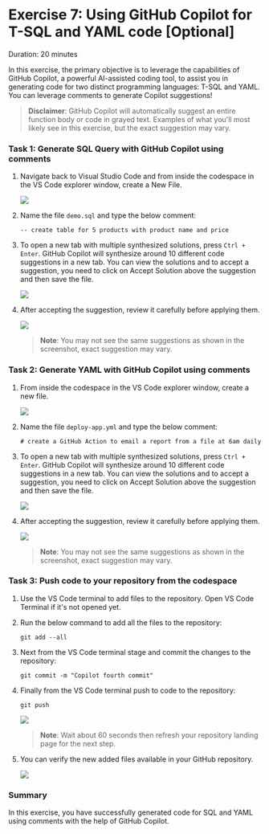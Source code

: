 # Exercise 7: Using GitHub Copilot for T-SQL and YAML code [Optional]

Duration: 20 minutes

In this exercise, the primary objective is to leverage the capabilities of GitHub Copilot, a powerful AI-assisted coding tool, to assist you in generating code for two distinct programming languages: T-SQL and YAML. You can leverage comments to generate Copilot suggestions!

>**Disclaimer**: GitHub Copilot will automatically suggest an entire function body or code in grayed text. Examples of what you'll most likely see in this exercise, but the exact suggestion may vary.

### Task 1: Generate SQL Query with GitHub Copilot using comments

1. Navigate back to Visual Studio Code and from inside the codespace in the VS Code explorer window, create a New File.

    ![](../media/chat-code-new.png)

1. Name the file `demo.sql` and type the below comment:

   ```
   -- create table for 5 products with product name and price
   ```

1. To open a new tab with multiple synthesized solutions, press `Ctrl + Enter`. GitHub Copilot will synthesize around 10 different code suggestions in a new tab. You can view the solutions and to accept a suggestion, you need to click on Accept Solution above the suggestion and then save the file.

   ![](../media/demo-sql.png)

1. After accepting the suggestion, review it carefully before applying them.

   ![](../media/demo-sql-1.png)

   >**Note**: You may not see the same suggestions as shown in the screenshot, exact suggestion may vary.

### Task 2: Generate YAML with GitHub Copilot using comments
   
1. From inside the codespace in the VS Code explorer window, create a new file.

    ![](../media/chat-code-new.png)

1. Name the file `deploy-app.yml` and type the below comment:

   ```
   # create a GitHub Action to email a report from a file at 6am daily
   ```

1. To open a new tab with multiple synthesized solutions, press `Ctrl + Enter`. GitHub Copilot will synthesize around 10 different code suggestions in a new tab. You can view the solutions and to accept a suggestion, you need to click on Accept Solution above the suggestion and then save the file.

   ![](../media/demo-yaml.png)

1. After accepting the suggestion, review it carefully before applying them.

   ![](../media/demo-yaml-1.png)

   >**Note**: You may not see the same suggestions as shown in the screenshot, exact suggestion may vary.

### Task 3: Push code to your repository from the codespace

1. Use the VS Code terminal to add files to the repository. Open VS Code Terminal if it's not opened yet.

1. Run the below command to add all the files to the repository:
   
   ```
   git add --all
   ```

1. Next from the VS Code terminal stage and commit the changes to the repository:

   ```
   git commit -m "Copilot fourth commit"
   ```

1. Finally from the VS Code terminal push to code to the repository:

   ```
   git push
   ```

   ![](../media/ex-6-push.png)

   >**Note**: Wait about 60 seconds then refresh your repository landing page for the next step.

1. You can verify the new added files available in your GitHub repository.

   ![](../media/ex-6-github.png)

### Summary

In this exercise, you have successfully generated code for SQL and YAML using comments with the help of GitHub Copilot.
